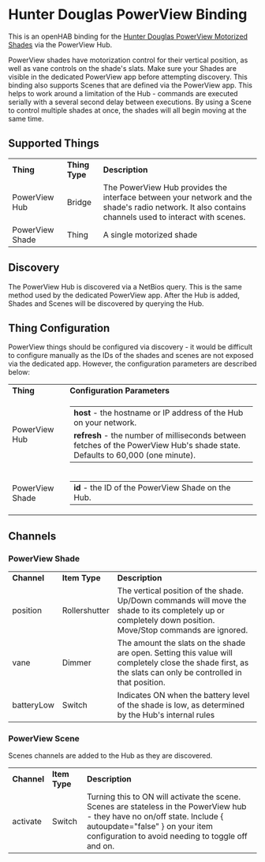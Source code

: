 # Hunter Douglas PowerView Binding
This is an openHAB binding for the [Hunter Douglas PowerView Motorized Shades](http://www.hunterdouglas.com/operating-systems/powerview-motorization/support) via the PowerView Hub.

PowerView shades have motorization control for their vertical position, as well as vane controls on the shade's slats. Make sure your Shades are visible in the dedicated PowerView app before attempting discovery. This binding also supports Scenes that are defined via the PowerView app. This helps to work around a limitation of the Hub - commands are executed serially with a several second delay between executions. By using a Scene to control multiple shades at once, the shades will all begin moving at the same time.

## Supported Things
<table>
 <tr>
  <td><b>Thing</b></td>
  <td><b>Thing Type</b></td>
  <td><b>Description</b></td>
 </tr>
 <tr>
  <td>PowerView Hub</td>
  <td>Bridge</td>
  <td>The PowerView Hub provides the interface between your network and the shade's radio network. It also contains channels used to interact with scenes.</td>
 </tr>
 <tr>
  <td>PowerView Shade</td>
  <td>Thing</td>
  <td>A single motorized shade</td>
 </tr>
</table>

## Discovery
The PowerView Hub is discovered via a NetBios query. This is the same method used by the dedicated PowerView app. After the Hub is added, Shades and Scenes will be discovered by querying the Hub.

## Thing Configuration
PowerView things should be configured via discovery - it would be difficult to configure manually as the IDs of the shades and scenes are not exposed via the dedicated app. However, the configuration parameters are described below:
<table>
 <tr>
  <td><b>Thing</b></td>
  <td><b>Configuration Parameters</b></td>
 </tr>
 <tr>
  <td>PowerView Hub</td>
  <td>
   <table>
    <tr><td><b>host</b> - the hostname or IP address of the Hub on your network.</td></tr>
    <tr><td><b>refresh</b> - the number of milliseconds between fetches of the PowerView Hub's shade state. Defaults to 60,000 (one minute).</td></tr>
   </table>
  </td>
 </tr>
 <tr>
  <td>PowerView Shade</td>
  <td>
   <table>
    <tr><td><b>id</b> - the ID of the PowerView Shade on the Hub.</td></tr>
   </table>
  </td>
 </tr>
</table>

## Channels
### PowerView Shade
<table>
 <tr>
  <td><b>Channel</b></td>
  <td><b>Item Type</b></td>
  <td><b>Description</b></td>
 </tr>
 <tr>
  <td>position</td>
  <td>Rollershutter</td>
  <td>The vertical position of the shade. Up/Down commands will move the shade to its completely up or completely down position. Move/Stop commands are ignored.</td>
 </tr>
 <tr>
  <td>vane</td>
  <td>Dimmer</td>
  <td>The amount the slats on the shade are open. Setting this value will completely close the shade first, as the slats can only be controlled in that position.</td>
 </tr>
 <tr>
  <td>batteryLow</td>
  <td>Switch</td>
  <td>Indicates ON when the battery level of the shade is low, as determined by the Hub's internal rules</td>
 </tr>
</table>


### PowerView Scene
Scenes channels are added to the Hub as they are discovered.
<table>
 <tr>
  <td><b>Channel</b></td>
  <td><b>Item Type</b></td>
  <td><b>Description</b></td>
 </tr>
 <tr>
  <td>activate</td>
  <td>Switch</td>
  <td>Turning this to ON will activate the scene. Scenes are stateless in the PowerView hub - they have no on/off state. Include { autoupdate="false" } on your item configuration to avoid needing to toggle off and on.</td>
 </tr>
</table>
